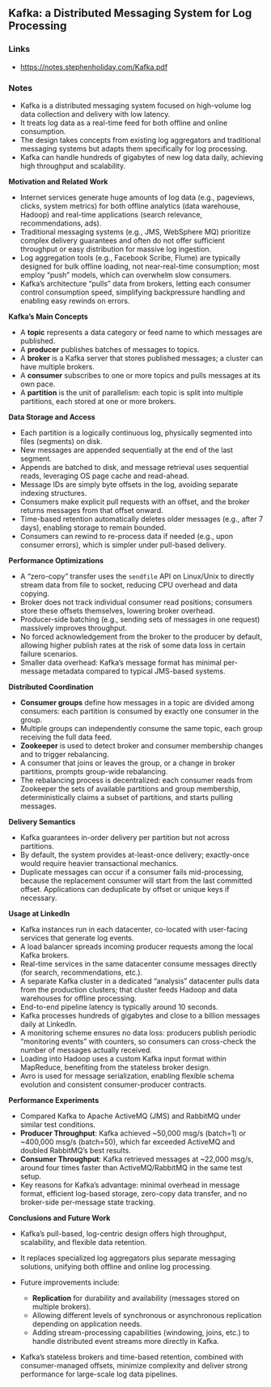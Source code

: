 ## Kafka: a Distributed Messaging System for Log Processing

### Links

* https://notes.stephenholiday.com/Kafka.pdf

### Notes

- Kafka is a distributed messaging system focused on high-volume log data collection and delivery with low latency.  
- It treats log data as a real-time feed for both offline and online consumption.  
- The design takes concepts from existing log aggregators and traditional messaging systems but adapts them specifically for log processing.  
- Kafka can handle hundreds of gigabytes of new log data daily, achieving high throughput and scalability.  

**Motivation and Related Work**  
- Internet services generate huge amounts of log data (e.g., pageviews, clicks, system metrics) for both offline analytics (data warehouse, Hadoop) and real-time applications (search relevance, recommendations, ads).  
- Traditional messaging systems (e.g., JMS, WebSphere MQ) prioritize complex delivery guarantees and often do not offer sufficient throughput or easy distribution for massive log ingestion.  
- Log aggregation tools (e.g., Facebook Scribe, Flume) are typically designed for bulk offline loading, not near-real-time consumption; most employ “push” models, which can overwhelm slow consumers.  
- Kafka’s architecture “pulls” data from brokers, letting each consumer control consumption speed, simplifying backpressure handling and enabling easy rewinds on errors.  

**Kafka’s Main Concepts**  
- A **topic** represents a data category or feed name to which messages are published.  
- A **producer** publishes batches of messages to topics.  
- A **broker** is a Kafka server that stores published messages; a cluster can have multiple brokers.  
- A **consumer** subscribes to one or more topics and pulls messages at its own pace.  
- A **partition** is the unit of parallelism: each topic is split into multiple partitions, each stored at one or more brokers.  

**Data Storage and Access**  
- Each partition is a logically continuous log, physically segmented into files (segments) on disk.  
- New messages are appended sequentially at the end of the last segment.  
- Appends are batched to disk, and message retrieval uses sequential reads, leveraging OS page cache and read-ahead.  
- Message IDs are simply byte offsets in the log, avoiding separate indexing structures.  
- Consumers make explicit pull requests with an offset, and the broker returns messages from that offset onward.  
- Time-based retention automatically deletes older messages (e.g., after 7 days), enabling storage to remain bounded.  
- Consumers can rewind to re-process data if needed (e.g., upon consumer errors), which is simpler under pull-based delivery.  

**Performance Optimizations**  
- A “zero-copy” transfer uses the `sendfile` API on Linux/Unix to directly stream data from file to socket, reducing CPU overhead and data copying.  
- Broker does not track individual consumer read positions; consumers store these offsets themselves, lowering broker overhead.  
- Producer-side batching (e.g., sending sets of messages in one request) massively improves throughput.  
- No forced acknowledgement from the broker to the producer by default, allowing higher publish rates at the risk of some data loss in certain failure scenarios.  
- Smaller data overhead: Kafka’s message format has minimal per-message metadata compared to typical JMS-based systems.  

**Distributed Coordination**  
- **Consumer groups** define how messages in a topic are divided among consumers: each partition is consumed by exactly one consumer in the group.  
- Multiple groups can independently consume the same topic, each group receiving the full data feed.  
- **Zookeeper** is used to detect broker and consumer membership changes and to trigger rebalancing.  
- A consumer that joins or leaves the group, or a change in broker partitions, prompts group-wide rebalancing.  
- The rebalancing process is decentralized: each consumer reads from Zookeeper the sets of available partitions and group membership, deterministically claims a subset of partitions, and starts pulling messages.  

**Delivery Semantics**  
- Kafka guarantees in-order delivery per partition but not across partitions.  
- By default, the system provides at-least-once delivery; exactly-once would require heavier transactional mechanics.  
- Duplicate messages can occur if a consumer fails mid-processing, because the replacement consumer will start from the last committed offset. Applications can deduplicate by offset or unique keys if necessary.  

**Usage at LinkedIn**  
- Kafka instances run in each datacenter, co-located with user-facing services that generate log events.  
- A load balancer spreads incoming producer requests among the local Kafka brokers.  
- Real-time services in the same datacenter consume messages directly (for search, recommendations, etc.).  
- A separate Kafka cluster in a dedicated “analysis” datacenter pulls data from the production clusters; that cluster feeds Hadoop and data warehouses for offline processing.  
- End-to-end pipeline latency is typically around 10 seconds.  
- Kafka processes hundreds of gigabytes and close to a billion messages daily at LinkedIn.  
- A monitoring scheme ensures no data loss: producers publish periodic “monitoring events” with counters, so consumers can cross-check the number of messages actually received.  
- Loading into Hadoop uses a custom Kafka input format within MapReduce, benefiting from the stateless broker design.  
- Avro is used for message serialization, enabling flexible schema evolution and consistent consumer-producer contracts.  

**Performance Experiments**  
- Compared Kafka to Apache ActiveMQ (JMS) and RabbitMQ under similar test conditions.  
- **Producer Throughput**: Kafka achieved ~50,000 msg/s (batch=1) or ~400,000 msg/s (batch=50), which far exceeded ActiveMQ and doubled RabbitMQ’s best results.  
- **Consumer Throughput**: Kafka retrieved messages at ~22,000 msg/s, around four times faster than ActiveMQ/RabbitMQ in the same test setup.  
- Key reasons for Kafka’s advantage: minimal overhead in message format, efficient log-based storage, zero-copy data transfer, and no broker-side per-message state tracking.  

**Conclusions and Future Work**  
- Kafka’s pull-based, log-centric design offers high throughput, scalability, and flexible data retention.  
- It replaces specialized log aggregators plus separate messaging solutions, unifying both offline and online log processing.  
- Future improvements include:  
  - **Replication** for durability and availability (messages stored on multiple brokers).  
  - Allowing different levels of synchronous or asynchronous replication depending on application needs.  
  - Adding stream-processing capabilities (windowing, joins, etc.) to handle distributed event streams more directly in Kafka.  

- Kafka’s stateless brokers and time-based retention, combined with consumer-managed offsets, minimize complexity and deliver strong performance for large-scale log data pipelines.
